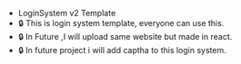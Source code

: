- LoginSystem v2 Template 
- 🔒 This is login system template, everyone can use this.
- 🔒 In Future ,I will upload same website but made in react. 
- 🔒 In future project i will add captha to this login system.